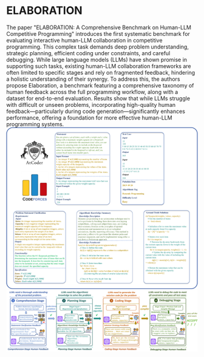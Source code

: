 # ELABORATION

The paper "ELABORATION: A Comprehensive Benchmark on Human-LLM Competitive Programming" introduces the first systematic benchmark for evaluating interactive human-LLM collaboration in competitive programming. This complex task demands deep problem understanding, strategic planning, efficient coding under constraints, and careful debugging. While large language models (LLMs) have shown promise in supporting such tasks, existing human-LLM collaboration frameworks are often limited to specific stages and rely on fragmented feedback, hindering a holistic understanding of their synergy. To address this, the authors propose Elaboration, a benchmark featuring a comprehensive taxonomy of human feedback across the full programming workflow, along with a dataset for end-to-end evaluation. Results show that while LLMs struggle with difficult or unseen problems, incorporating high-quality human feedback—particularly during code generation—significantly enhances performance, offering a foundation for more effective human-LLM programming systems.
![dataset](./img/dataset.png)
![dataset](./img/taxonomy.png)